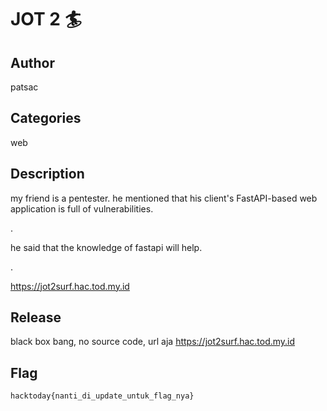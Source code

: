 # JOT 2 🏄

## Author

patsac

## Categories

web

## Description

my friend is a pentester. he mentioned that his client's FastAPI-based web application is full of vulnerabilities.
  
.
  
he said that the knowledge of fastapi will help.
  
.
  
https://jot2surf.hac.tod.my.id

## Release

black box bang, no source code, url aja https://jot2surf.hac.tod.my.id

## Flag

`hacktoday{nanti_di_update_untuk_flag_nya}`
